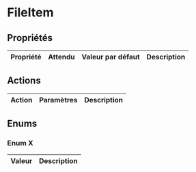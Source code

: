 # FileItem
 
## Propriétés

|Propriété|Attendu|Valeur par défaut|Description|
|-|-|-|-|

## Actions

|Action|Paramètres|Description|
|-|-|-|

## Enums

### Enum X

|Valeur|Description|
|-|-|
